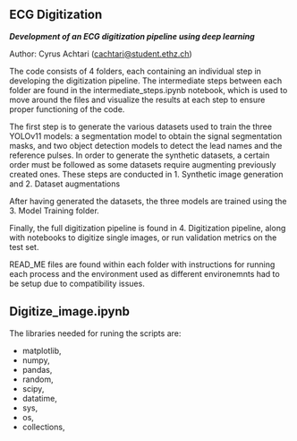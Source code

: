 ## ECG Digitization
***Development of an ECG digitization pipeline using deep learning***

Author: Cyrus Achtari (cachtari@student.ethz.ch)

The code consists of 4 folders, each containing an individual step in developing the digitization pipeline. The intermediate steps between each folder are found in the intermediate_steps.ipynb notebook, which is used to move around the files and visualize the results at each step to ensure proper functioning of the code. 

The first step is to generate the various datasets used to train the three YOLOv11 models: a segmentation model to obtain the signal segmentation masks, and two object detection models to detect the lead names and the reference pulses. In order to generate the synthetic datasets, a certain order must be followed as some datasets require augmenting previously created ones. These steps are conducted in 1. Synthetic image generation and 2. Dataset augmentations

After having generated the datasets, the three models are trained using the 3. Model Training folder. 

Finally, the full digitization pipeline is found in 4. Digitization pipeline, along with notebooks to digitize single images, or run validation metrics on the test set. 

READ_ME files are found within each folder with instructions for running each process and the environment used as different environemnts had to be setup due to compatibility issues.

## Digitize_image.ipynb



The libraries needed for runing the scripts are:

  * matplotlib,
  * numpy,
  * pandas,
  * random,
  * scipy,
  * datatime,
  * sys,
  * os,
  * collections,
